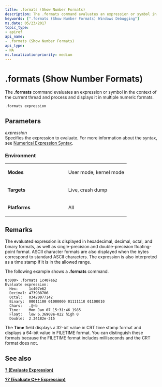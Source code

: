```yaml
---
title: .formats (Show Number Formats)
description: The .formats command evaluates an expression or symbol in the context of the current thread and process and displays it in multiple numeric formats.
keywords: [".formats (Show Number Formats) Windows Debugging"]
ms.date: 05/23/2017
topic_type:
- apiref
api_name:
- .formats (Show Number Formats)
api_type:
- NA
ms.localizationpriority: medium
---
```


# .formats (Show Number Formats)


The **.formats** command evaluates an expression or symbol in the context of the current thread and process and displays it in multiple numeric formats.

```dbgcmd
.formats expression 
```

## <span id="ddk_meta_show_number_formats_dbg"></span><span id="DDK_META_SHOW_NUMBER_FORMATS_DBG"></span>Parameters


<span id="_______expression______"></span><span id="_______EXPRESSION______"></span> *expression*   
Specifies the expression to evaluate. For more information about the syntax, see [Numerical Expression Syntax](numerical-expression-syntax.md).

### <span id="Environment"></span><span id="environment"></span><span id="ENVIRONMENT"></span>Environment

<table>
<colgroup>
<col width="50%" />
<col width="50%" />
</colgroup>
<tbody>
<tr class="odd">
<td align="left"><p><strong>Modes</strong></p></td>
<td align="left"><p>User mode, kernel mode</p></td>
</tr>
<tr class="even">
<td align="left"><p><strong>Targets</strong></p></td>
<td align="left"><p>Live, crash dump</p></td>
</tr>
<tr class="odd">
<td align="left"><p><strong>Platforms</strong></p></td>
<td align="left"><p>All</p></td>
</tr>
</tbody>
</table>

 

Remarks
-------

The evaluated expression is displayed in hexadecimal, decimal, octal, and binary formats, as well as single-precision and double-precision floating-point format. ASCII character formats are also displayed when the bytes correspond to standard ASCII characters. The expression is also interpreted as a time stamp if it is in the allowed range.

The following example shows a **.formats** command.

```dbgcmd
0:000> .formats 1c407e62
Evaluate expression:
  Hex:     1c407e62
  Decimal: 473988706
  Octal:   03420077142
  Binary:  00011100 01000000 01111110 01100010
  Chars:   .@~b
  Time:    Mon Jan 07 15:31:46 1985
  Float:   low 6.36908e-022 high 0
  Double:  2.34182e-315
```

The **Time** field displays a 32-bit value in CRT time stamp format and displays a 64-bit value in FILETIME format. You can distinguish these formats because the FILETIME format includes milliseconds and the CRT format does not.

## <span id="see_also"></span>See also


[**? (Evaluate Expression)**](---evaluate-expression-.md)

[**?? (Evaluate C++ Expression)**](----evaluate-c---expression-.md)

 

 






